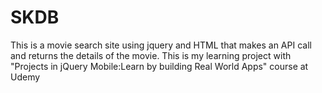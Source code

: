 # SKDB
This is a movie search site using jquery and HTML that makes an API call and returns the details of the movie.
This is my learning project with "Projects in jQuery Mobile:Learn by building Real World Apps" course at Udemy
